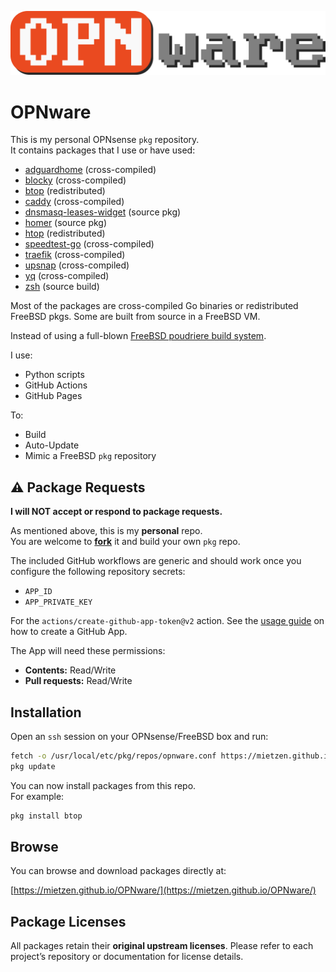 ![OPNware Logo](OPNware.png)

# OPNware

This is my personal OPNsense `pkg` repository.\
It contains packages that I use or have used:

- [adguardhome](https://adguard.com/en/adguard-home/overview.html) (cross-compiled)
- [blocky](https://github.com/0xERR0R/blocky) (cross-compiled)
- [btop](https://github.com/aristocratos/btop) (redistributed)
- [caddy](https://caddyserver.com/) (cross-compiled)
- [dnsmasq-leases-widget](https://github.com/mietzen/opnsense-dnsmasq-leases-widget) (source pkg)
- [homer](https://homer-demo.netlify.app/) (source pkg)
- [htop](https://htop.dev/) (redistributed)
- [speedtest-go](https://github.com/showwin/speedtest-go) (cross-compiled)
- [traefik](https://traefik.io) (cross-compiled)
- [upsnap](https://github.com/seriousm4x/UpSnap) (cross-compiled)
- [yq](https://mikefarah.gitbook.io/yq) (cross-compiled)
- [zsh](https://git.code.sf.net/p/zsh/code) (source build)

Most of the packages are cross-compiled Go binaries or redistributed FreeBSD pkgs.
Some are built from source in a FreeBSD VM.

Instead of using a full-blown [FreeBSD poudriere build system](https://github.com/freebsd/poudriere).

I use: 
- Python scripts
- GitHub Actions
- GitHub Pages

To:
- Build
- Auto-Update
- Mimic a FreeBSD `pkg` repository

## ⚠️ Package Requests

**I will NOT accept or respond to package requests.**

As mentioned above, this is my **personal** repo.\
You are welcome to [**fork**](https://github.com/mietzen/OPNware/fork) it and build your own `pkg` repo.

The included GitHub workflows are generic and should work once you configure the following repository secrets:

- `APP_ID`
- `APP_PRIVATE_KEY`

For the `actions/create-github-app-token@v2` action. See the [usage guide](https://github.com/actions/create-github-app-token?tab=readme-ov-file#usage) on how to create a GitHub App.

The App will need these permissions:

- **Contents:** Read/Write
- **Pull requests:** Read/Write

## Installation

Open an `ssh` session on your OPNsense/FreeBSD box and run:

```sh
fetch -o /usr/local/etc/pkg/repos/opnware.conf https://mietzen.github.io/OPNware/opnware.conf
pkg update
````

You can now install packages from this repo.\
For example:

```sh
pkg install btop
```

## Browse

You can browse and download packages directly at:

[https://mietzen.github.io/OPNware/](https://mietzen.github.io/OPNware/)


## Package Licenses

All packages retain their **original upstream licenses**.
Please refer to each project’s repository or documentation for license details.
